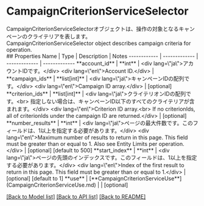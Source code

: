 # CampaignCriterionServiceSelector

<div lang=\"ja\">CampaignCriterionServiceSelectorオブジェクトは、操作の対象となるキャンペーンのクライテリアを表します。</div> <div lang=\"en\">CampaignCriterionServiceSelector object describes campaign criteria for operation.</div> 
## Properties
Name | Type | Description | Notes
------------ | ------------- | ------------- | -------------
**account_id** | **int** | &lt;div lang&#x3D;\&quot;ja\&quot;&gt;アカウントIDです。&lt;/div&gt; &lt;div lang&#x3D;\&quot;en\&quot;&gt;Account ID.&lt;/div&gt;  | 
**campaign_ids** | **list[int]** | &lt;div lang&#x3D;\&quot;ja\&quot;&gt;キャンペーンIDの配列です。&lt;/div&gt; &lt;div lang&#x3D;\&quot;en\&quot;&gt;Campaign ID array.&lt;/div&gt;  | [optional] 
**criterion_ids** | **list[int]** | &lt;div lang&#x3D;\&quot;ja\&quot;&gt;クライテリオンIDの配列です。&lt;br&gt; 指定しない場合は、キャンペーンID以下のすべてのクライテリアが含まれます。&lt;/div&gt; &lt;div lang&#x3D;\&quot;en\&quot;&gt;Criterion ID array.&lt;br&gt; If no criterionIds, all of criterionIds under the campaign ID are returned.&lt;/div&gt;  | [optional] 
**number_results** | **int** | &lt;div lang&#x3D;\&quot;ja\&quot;&gt;ページの最大件数です。このフィールドは、1以上を指定する必要があります。&lt;/div&gt; &lt;div lang&#x3D;\&quot;en\&quot;&gt;Maximum number of results to return in this page. This field must be greater than or equal to 1. Also see Entity Limits per operation.&lt;/div&gt;  | [optional] [default to 500]
**start_index** | **int** | &lt;div lang&#x3D;\&quot;ja\&quot;&gt;ページの先頭のインデックスです。このフィールドは、1以上を指定する必要があります。&lt;/div&gt; &lt;div lang&#x3D;\&quot;en\&quot;&gt;Index of the first result to return in this page. This field must be greater than or equal to 1.&lt;/div&gt;  | [optional] [default to 1]
**use** | [**CampaignCriterionServiceUse**](CampaignCriterionServiceUse.md) |  | [optional] 

[[Back to Model list]](../README.md#documentation-for-models) [[Back to API list]](../README.md#documentation-for-api-endpoints) [[Back to README]](../README.md)


